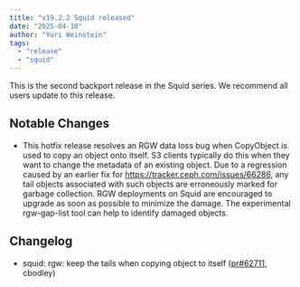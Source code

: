 ```yaml
---
title: "v19.2.2 Squid released"
date: "2025-04-10"
author: "Yuri Weinstein"
tags:
  - "release"
  - "squid"
---
```


This is the second backport release in the Squid series.
We recommend all users update to this release.

## Notable Changes

- This hotfix release resolves an RGW data loss bug when CopyObject is used to copy an object onto itself. 
  S3 clients typically do this when they want to change the metadata of an existing object. 
  Due to a regression caused by an earlier fix for https://tracker.ceph.com/issues/66286, 
  any tail objects associated with such objects are erroneously marked for garbage collection. 
  RGW deployments on Squid are encouraged to upgrade as soon as possible to minimize the damage. 
  The experimental rgw-gap-list tool can help to identify damaged objects.

## Changelog

- squid: rgw: keep the tails when copying object to itself ([pr#62711](https://github.com/ceph/ceph/pull/62711), cbodley)
